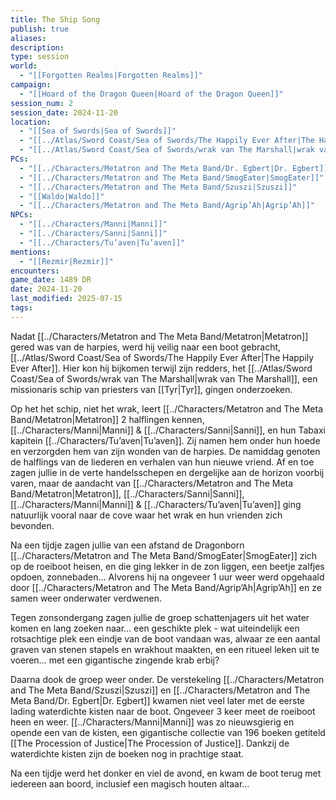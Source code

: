 ```yaml
---
title: The Ship Song
publish: true
aliases: 
description: 
type: session
world:
  - "[[Forgotten Realms|Forgotten Realms]]"
campaign:
  - "[[Hoard of the Dragon Queen|Hoard of the Dragon Queen]]"
session_num: 2
session_date: 2024-11-20
location:
  - "[[Sea of Swords|Sea of Swords]]"
  - "[[../Atlas/Sword Coast/Sea of Swords/The Happily Ever After|The Happily Ever After]]"
  - "[[../Atlas/Sword Coast/Sea of Swords/wrak van The Marshall|wrak van The Marshall]]"
PCs:
  - "[[../Characters/Metatron and The Meta Band/Dr. Egbert|Dr. Egbert]]"
  - "[[../Characters/Metatron and The Meta Band/SmogEater|SmogEater]]"
  - "[[../Characters/Metatron and The Meta Band/Szuszi|Szuszi]]"
  - "[[Waldo|Waldo]]"
  - "[[../Characters/Metatron and The Meta Band/Agrip’Ah|Agrip’Ah]]"
NPCs:
  - "[[../Characters/Manni|Manni]]"
  - "[[../Characters/Sanni|Sanni]]"
  - "[[../Characters/Tu’aven|Tu’aven]]"
mentions:
  - "[[Rezmir|Rezmir]]"
encounters: 
game_date: 1489 DR
date: 2024-11-20
last_modified: 2025-07-15
tags: 
---
```


Nadat [[../Characters/Metatron and The Meta Band/Metatron|Metatron]] gered was van de harpies, werd hij veilig naar een boot gebracht, [[../Atlas/Sword Coast/Sea of Swords/The Happily Ever After|The Happily Ever After]]. Hier kon hij bijkomen terwijl zijn redders, het [[../Atlas/Sword Coast/Sea of Swords/wrak van The Marshall|wrak van The Marshall]], een missionaris schip van priesters van [[Tyr|Tyr]], gingen onderzoeken. 

Op het het schip, niet het wrak, leert [[../Characters/Metatron and The Meta Band/Metatron|Metatron]] 2 halflingen kennen, [[../Characters/Manni|Manni]] & [[../Characters/Sanni|Sanni]], en hun Tabaxi kapitein [[../Characters/Tu’aven|Tu’aven]]. Zij namen hem onder hun hoede en verzorgden hem van zijn wonden van de harpies. De namiddag genoten de halflings van de liederen en verhalen van hun nieuwe vriend. Af en toe zagen jullie in de verte handelsschepen en dergelijke aan de horizon voorbij varen, maar de aandacht van [[../Characters/Metatron and The Meta Band/Metatron|Metatron]], [[../Characters/Sanni|Sanni]], [[../Characters/Manni|Manni]] & [[../Characters/Tu’aven|Tu’aven]] ging natuurlijk vooral naar de cove waar het wrak en hun vrienden zich bevonden.

Na een tijdje zagen jullie van een afstand de Dragonborn [[../Characters/Metatron and The Meta Band/SmogEater|SmogEater]] zich op de roeiboot heisen, en die ging lekker in de zon liggen, een beetje zalfjes opdoen, zonnebaden… Alvorens hij na ongeveer 1 uur weer werd opgehaald door [[../Characters/Metatron and The Meta Band/Agrip’Ah|Agrip’Ah]] en ze samen weer onderwater verdwenen.

Tegen zonsondergang zagen jullie de groep schattenjagers uit het water komen en lang zoeken naar… een geschikte plek - wat uiteindelijk een rotsachtige plek een eindje van de boot vandaan was, alwaar ze een aantal graven van stenen stapels en wrakhout maakten, en een ritueel leken uit te voeren… met een gigantische zingende krab erbij?
 
Daarna dook de groep weer onder. De verstekeling [[../Characters/Metatron and The Meta Band/Szuszi|Szuszi]] en [[../Characters/Metatron and The Meta Band/Dr. Egbert|Dr. Egbert]] kwamen niet veel later met de eerste lading waterdichte kisten naar de boot. Ongeveer 3 keer meet de roeiboot heen en weer. [[../Characters/Manni|Manni]] was zo nieuwsgierig en opende een van de kisten, een gigantische collectie van 196 boeken getiteld [[The Procession of Justice|The Procession of Justice]]. Dankzij de waterdichte kisten zijn de boeken nog in prachtige staat.

Na een tijdje werd het  donker en viel de avond, en kwam de boot terug met iedereen aan boord, inclusief een magisch houten altaar…